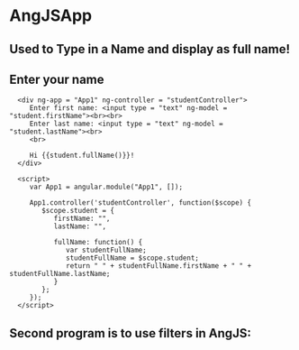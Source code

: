 # AngJSApp

## Used to Type in a Name and display as full name! 
<html>
   
   <head>
      <title>Angular JS Controller</title>
      <script src = "https://ajax.googleapis.com/ajax/libs/angularjs/1.3.14/angular.min.js"></script>
   </head>
   
   <body>
      <h2>Enter your name </h2>
      
      <div ng-app = "App1" ng-controller = "studentController">
         Enter first name: <input type = "text" ng-model = "student.firstName"><br><br>
         Enter last name: <input type = "text" ng-model = "student.lastName"><br>
         <br>
         
         Hi {{student.fullName()}}! 
      </div>
      
      <script>
         var App1 = angular.module("App1", []);
         
         App1.controller('studentController', function($scope) {
            $scope.student = {
               firstName: "",
               lastName: "",
               
               fullName: function() {
                  var studentFullName;
                  studentFullName = $scope.student;
                  return " " + studentFullName.firstName + " " + studentFullName.lastName;
               }
            };
         });
      </script>
      
   </body>
</html>



## Second program is to use filters in AngJS:

